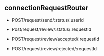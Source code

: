 ## connectionRequestRouter

-   POST/request/send/:status/:userId
-   Post/request/review/:status/:requestId

-   POST/request/review/accepted/:requestId
-   POST/request/review/rejected/:requestId
